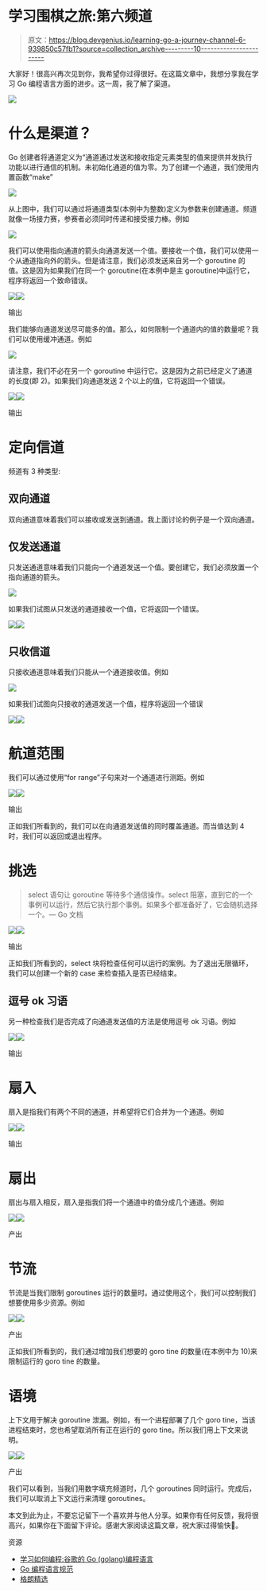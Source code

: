 # 学习围棋之旅:第六频道

> 原文：<https://blog.devgenius.io/learning-go-a-journey-channel-6-939850c57fb1?source=collection_archive---------10----------------------->

大家好！很高兴再次见到你，我希望你过得很好。在这篇文章中，我想分享我在学习 Go 编程语言方面的进步。这一周，我了解了渠道。

![](img/d29fbb529cbfbde890fc09ada93a7f38.png)

# 什么是渠道？

Go 创建者将通道定义为“通道通过发送和接收指定元素类型的值来提供并发执行功能以进行通信的机制。未初始化通道的值为零。为了创建一个通道，我们使用内置函数“make”

![](img/f609ccfce116195999eac8b94b193500.png)

从上图中，我们可以通过将通道类型(本例中为整数)定义为参数来创建通道。频道就像一场接力赛，参赛者必须同时传递和接受接力棒。例如

![](img/18fcc2bf1b09b8864cb50d911fdcab17.png)

我们可以使用指向通道的箭头向通道发送一个值。要接收一个值，我们可以使用一个从通道指向外的箭头。但是请注意，我们必须发送来自另一个 goroutine 的值。这是因为如果我们在同一个 goroutine(在本例中是主 goroutine)中运行它，程序将返回一个致命错误。

![](img/90e19213249fb4e1b67a7d147a045341.png)![](img/64aac248044883a16ba312650353c492.png)

输出

我们能够向通道发送尽可能多的值。那么，如何限制一个通道内的值的数量呢？我们可以使用缓冲通道。例如

![](img/630067debc5eb901987f4df95fe87f00.png)

请注意，我们不必在另一个 goroutine 中运行它。这是因为之前已经定义了通道的长度(即 2)。如果我们向通道发送 2 个以上的值，它将返回一个错误。

![](img/de5c07821dfcedd859da19549af9cf0c.png)![](img/7d38b2dcc3afdb23f6d3aea3671f8aa5.png)

输出

# 定向信道

频道有 3 种类型:

## 双向通道

双向通道意味着我们可以接收或发送到通道。我上面讨论的例子是一个双向通道。

## 仅发送通道

只发送通道意味着我们只能向一个通道发送一个值。要创建它，我们必须放置一个指向通道的箭头。

![](img/093d31136798dfa36fe173e9b1f7716c.png)

如果我们试图从只发送的通道接收一个值，它将返回一个错误。

![](img/6f6717fc81e43c898317c54ca7ebedd8.png)![](img/dfd70d5d06627313666d385fb9a23062.png)

## 只收信道

只接收通道意味着我们只能从一个通道接收值。例如

![](img/db37737fcad3a5f96ab698148e50e60b.png)

如果我们试图向只接收的通道发送一个值，程序将返回一个错误

![](img/dffd3484ddd61bc64f05a25472c84191.png)![](img/2e083a93283a34b2a72684add3b6b966.png)

# 航道范围

我们可以通过使用“for range”子句来对一个通道进行测距。例如

![](img/ee7ae5931fb37a576bc7ce401df7955d.png)![](img/37534369858871d3907f88b78dc8c560.png)

输出

正如我们所看到的，我们可以在向通道发送值的同时覆盖通道。而当值达到 4 时，我们可以返回或退出程序。

# 挑选

> select 语句让 goroutine 等待多个通信操作。select 阻塞，直到它的一个事例可以运行，然后它执行那个事例。如果多个都准备好了，它会随机选择一个。— Go 文档

![](img/3e96723bb647c05d75051caca640411e.png)![](img/adbc6149f29b4d77c742735e6abedb0c.png)

输出

正如我们所看到的，select 块将检查任何可以运行的案例。为了退出无限循环，我们可以创建一个新的 case 来检查插入是否已经结束。

## 逗号 ok 习语

另一种检查我们是否完成了向通道发送值的方法是使用逗号 ok 习语。例如

![](img/8fb71954b8eeb8efeedbf03de8c75e47.png)![](img/9df6e1070dcd14d25c4457f9798a9f02.png)

输出

# 扇入

扇入是指我们有两个不同的通道，并希望将它们合并为一个通道。例如

![](img/e90e990ebd1e1513fc6336c306608ed3.png)![](img/5477a41afc07acfcca2fc35957d3c447.png)

输出

# 扇出

扇出与扇入相反，扇入是指我们将一个通道中的值分成几个通道。例如

![](img/f11af3b07f4ed7d99dfd7c0744c4c07a.png)![](img/938f7e0faf6d6ece8db60bf1ffa3d2d2.png)

产出

# 节流

节流是当我们限制 goroutines 运行的数量时。通过使用这个，我们可以控制我们想要使用多少资源。例如

![](img/85c72f100ffbe2d3d2c3a6150d1b64ed.png)![](img/9e90bb061adcc9f2b97781024a62dd59.png)

产出

正如我们所看到的，我们通过增加我们想要的 goro tine 的数量(在本例中为 10)来限制运行的 goro tine 的数量。

# 语境

上下文用于解决 goroutine 泄漏。例如，有一个进程部署了几个 goro tine，当该进程结束时，您也希望取消所有正在运行的 goro tine。所以我们用上下文来说明。

![](img/a318a96467267508cdb9f74d8247dafe.png)![](img/cfb8a19739f3f015467f808a8f2af26f.png)

产出

我们可以看到，当我们用数字填充频道时，几个 goroutines 同时运行。完成后，我们可以取消上下文运行来清理 goroutines。

本文到此为止，不要忘记留下一个喜欢并与他人分享。如果你有任何反馈，我将很高兴，如果你在下面留下评论。感谢大家阅读这篇文章，祝大家过得愉快👋。

资源

*   [学习如何编程:谷歌的 Go (golang)编程语言](https://www.udemy.com/course/learn-how-to-code/)
*   [Go 编程语言规范](https://go.dev/ref/spec)
*   [格朗精选](https://go.dev/tour/concurrency/5)